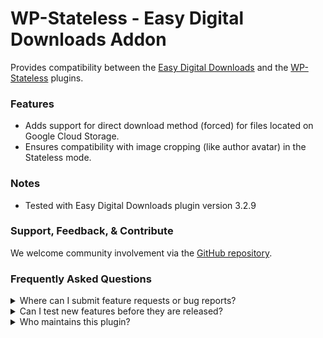 # WP-Stateless - Easy Digital Downloads Addon

Provides compatibility between the [Easy Digital Downloads](https://wordpress.org/plugins/easy-digital-downloads/) and the [WP-Stateless](https://wordpress.org/plugins/wp-stateless/) plugins.

### Features

* Adds support for direct download method (forced) for files located on Google Cloud Storage.
* Ensures compatibility with image cropping (like author avatar) in the Stateless mode.

### Notes

* Tested with Easy Digital Downloads plugin version 3.2.9

### Support, Feedback, & Contribute

We welcome community involvement via the [GitHub repository](https://github.com/udx/wp-stateless-easy-digital-downloads-addon).

### Frequently Asked Questions

<details>
<summary>Where can I submit feature requests or bug reports?</summary>

We encourage community feedback and discussion through issues on the [GitHub repository](https://github.com/udx/wp-stateless-easy-digital-downloads-addon/issues).
</details>

<details>
<summary>Can I test new features before they are released?</summary>

To ensure new releases cause as little disruption as possible, we rely on early adopters who assist us by testing out new features before they are released. [Please contact us](https://udx.io/) if you are interested in becoming an early adopter.
</details>

<details>
<summary>Who maintains this plugin?</summary>

[UDX](https://udx.io/) maintains this plugin by continuing development through its own staff, reviewing pull requests, testing, and steering the overall release schedule. UDX is located in Durham, North Carolina, and provides WordPress engineering and hosting services to clients throughout the United States.
</details>
